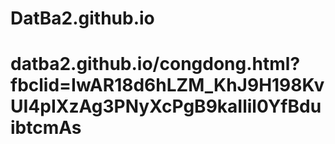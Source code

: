 # DatBa2.github.io
# datba2.github.io/congdong.html?fbclid=IwAR18d6hLZM_KhJ9H198KvUI4pIXzAg3PNyXcPgB9kaIlil0YfBduibtcmAs
